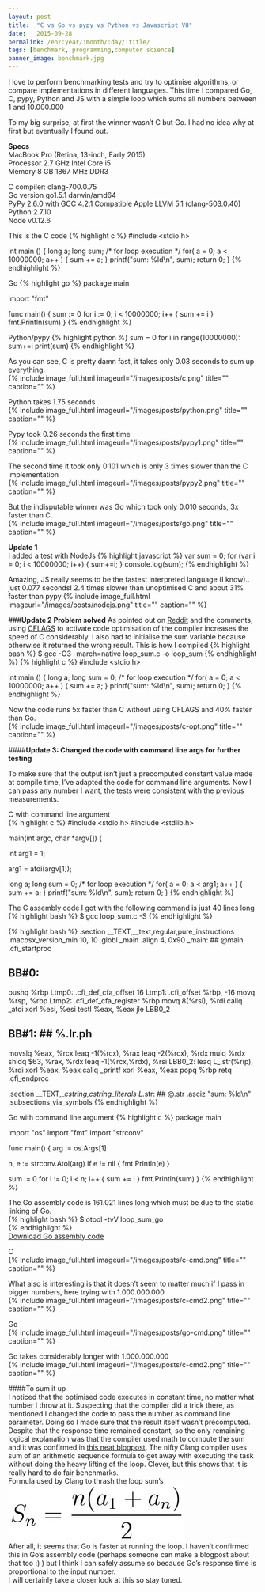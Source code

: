 ```yaml
---
layout: post
title:  "C vs Go vs pypy vs Python vs Javascript V8"
date:   2015-09-28
permalink: /en/:year/:month/:day/:title/
tags: [benchmark, programming,computer science]
banner_image: benchmark.jpg
---
```


I love to perform benchmarking tests and try to optimise algorithms, or compare implementations in different languages. This time I compared Go, C, pypy, Python and JS with a simple loop which sums all numbers between 1 and 10.000.000

To my big surprise, at first the winner wasn’t C but Go. I had no idea why at first but eventually I found out.  
<!--more-->
**Specs**  
MacBook Pro (Retina, 13-inch, Early 2015)  
Processor 2.7 GHz Intel Core i5  
Memory 8 GB 1867 MHz DDR3  

C compiler: clang-700.0.75  
Go version go1.5.1 darwin/amd64  
PyPy 2.6.0 with GCC 4.2.1 Compatible Apple LLVM 5.1 (clang-503.0.40)  
Python 2.7.10  
Node v0.12.6  

This is the C code
{% highlight c %}
#include <stdio.h>

int main ()
{
   long a;
   long sum;
   /* for loop execution */
   for( a = 0; a < 10000000; a++ )
   {
        sum += a;
   }
    printf("sum: %ld\n", sum);
   return 0;
}
{% endhighlight %}

Go
{% highlight go %}
package main

import "fmt"

func main() {
    sum := 0
    for i := 0; i < 10000000; i++ {
        sum += i
    }
    fmt.Println(sum)
}
{% endhighlight %}

Python/pypy
{% highlight python %}
sum = 0
for i in range(10000000):
    sum+=i
print(sum)
{% endhighlight %}

As you can see, C is pretty damn fast, it takes only 0.03 seconds to sum up everything.  
{% include image_full.html imageurl="/images/posts/c.png" title="" caption="" %}

Python takes 1.75 seconds  
{% include image_full.html imageurl="/images/posts/python.png" title="" caption="" %}

Pypy took 0.26 seconds the first time  
{% include image_full.html imageurl="/images/posts/pypy1.png" title="" caption="" %}

The second time it took only 0.101 which is only 3 times slower than the C implementation  
{% include image_full.html imageurl="/images/posts/pypy2.png" title="" caption="" %}

But the indisputable winner was Go which took only 0.010 seconds, 3x faster than C.  
{% include image_full.html imageurl="/images/posts/go.png" title="" caption="" %}

**Update 1**  
I added a test with NodeJs
{% highlight javascript %}
var sum = 0;
for (var i = 0; i < 10000000; i++) {
  sum+=i;
}
console.log(sum);
{% endhighlight %}

Amazing, JS really seems to be the fastest interpreted language (I know).. just 0.077 seconds! 2.4 times slower than unoptimised C and about 31% faster than pypy
{% include image_full.html imageurl="/images/posts/nodejs.png" title="" caption="" %}

###**Update 2 Problem solved**
As pointed out on [Reddit](https://www.reddit.com/r/compsci/comments/3mss9b/any_idea_why_this_go_loop_is_faster_than_pure_c/) and the comments, using [CFLAGS](https://wiki.gentoo.org/wiki/GCC_optimization) to activate code optimisation of the compiler increases the speed of C considerably. I also had to initialise the sum variable because otherwise it returned the wrong result.
This is how I compiled
{% highlight bash %}
$ gcc -O3 -march=native loop_sum.c -o loop_sum
{% endhighlight %}
{% highlight c %}
#include <stdio.h>

int main ()
{
   long a;
   long sum = 0;
   /* for loop execution */
   for( a = 0; a < 10000000; a++ )
   {
      sum += a;
   }
    printf("sum: %ld\n", sum);
   return 0;
}
{% endhighlight %}

Now the code runs 5x faster than C without using CFLAGS and 40% faster than Go.  
{% include image_full.html imageurl="/images/posts/c-opt.png" title="" caption="" %}

####**Update 3: Changed the code with command line args for further testing**

To make sure that the output isn’t just a precomputed constant value made at compile time, I’ve adapted the code for command line arguments. Now I can pass any number I want, the tests were consistent with the previous measurements.

C with command line argument  
{% highlight c %}
#include <stdio.h>
#include <stdlib.h>

main(int argc, char *argv[])
{

  int arg1 = 1;

  arg1 = atoi(argv[1]);

  long a;
  long sum = 0;
  /* for loop execution */
  for( a = 0; a < arg1; a++ )
  {
      sum += a;
  }
  printf("sum: %ld\n", sum);
  return 0;
}
{% endhighlight %}

The C assembly code I got with the following command is just 40 lines long  
{% highlight bash %}
$ gcc loop_sum.c -S
{% endhighlight %}

{% highlight bash %}
  .section  __TEXT,__text,regular,pure_instructions
  .macosx_version_min 10, 10
  .globl  _main
  .align  4, 0x90
_main:                                  ## @main
  .cfi_startproc
## BB#0:
  pushq %rbp
Ltmp0:
  .cfi_def_cfa_offset 16
Ltmp1:
  .cfi_offset %rbp, -16
  movq  %rsp, %rbp
Ltmp2:
  .cfi_def_cfa_register %rbp
  movq  8(%rsi), %rdi
  callq _atoi
  xorl  %esi, %esi
  testl %eax, %eax
  jle LBB0_2
## BB#1:                                ## %.lr.ph
  movslq  %eax, %rcx
  leaq  -1(%rcx), %rax
  leaq  -2(%rcx), %rdx
  mulq  %rdx
  shldq $63, %rax, %rdx
  leaq  -1(%rcx,%rdx), %rsi
LBB0_2:
  leaq  L_.str(%rip), %rdi
  xorl  %eax, %eax
  callq _printf
  xorl  %eax, %eax
  popq  %rbp
  retq
  .cfi_endproc

  .section  __TEXT,__cstring,cstring_literals
L_.str:                                 ## @.str
  .asciz  "sum: %ld\n"
.subsections_via_symbols
{% endhighlight %}



Go with command line argument
{% highlight c %}
package main

import "os"
import "fmt"
import "strconv"

func main() {
  arg := os.Args[1]

  n, e := strconv.Atoi(arg)
  if e != nil {
      fmt.Println(e)
  }

  sum := 0
  for i := 0; i < n; i++ {
    sum += i
  }
  fmt.Println(sum)
}
{% endhighlight %}

The Go assembly code is 161.021 lines long which must be due to the static linking of Go.  
{% highlight bash %}
$ otool -tvV loop_sum_go  
{% endhighlight %}  
<a href="https://raw.githubusercontent.com/Karlheinzniebuhr/karlheinzniebuhr.github.io/master/data/assembly/go_assembly.txt.zip" download>Download Go assembly code</a>

C  
{% include image_full.html imageurl="/images/posts/c-cmd.png" title="" caption="" %}


What also is interesting is that it doesn’t seem to matter much if I pass in bigger numbers, here trying with 1.000.000.000  
{% include image_full.html imageurl="/images/posts/c-cmd2.png" title="" caption="" %}

Go  
{% include image_full.html imageurl="/images/posts/go-cmd.png" title="" caption="" %}

Go takes considerably longer with 1.000.000.000  
{% include image_full.html imageurl="/images/posts/c-cmd2.png" title="" caption="" %}

####To sum it up  
I noticed that the optimised code executes in constant time, no matter what number I throw at it. Suspecting that the compiler did a trick there, as mentioned I changed the code to pass the number as command line parameter. Doing so I made sure that the result itself wasn’t precomputed. Despite that the response time remained constant, so the only remaining logical explanation was that the compiler used math to compute the sum and it was confirmed in [this neat blogpost](http://blog.xebia.com/2015/10/05/gcc-compiler-optimizations-dissection-of-a-benchmark/). The nifty Clang compiler uses sum of an arithmetic sequence formula to get away with executing the task without doing the heavy lifting of the loop. Clever, but this shows that it is really hard to do fair benchmarks.  
Formula used by Clang to thrash the loop sum’s   
![Image image1](https://raw.githubusercontent.com/Karlheinzniebuhr/karlheinzniebuhr.github.io/master/ES/_posts/img/sum_formula.png)  
After all, it seems that Go is faster at running the loop. I haven’t confirmed this in Go’s assembly code (perhaps someone can make a blogpost about that too :) ) but I think I can safely assume so because Go’s response time is proportional to the input number.  
I will certainly take a closer look at this so stay tuned.
